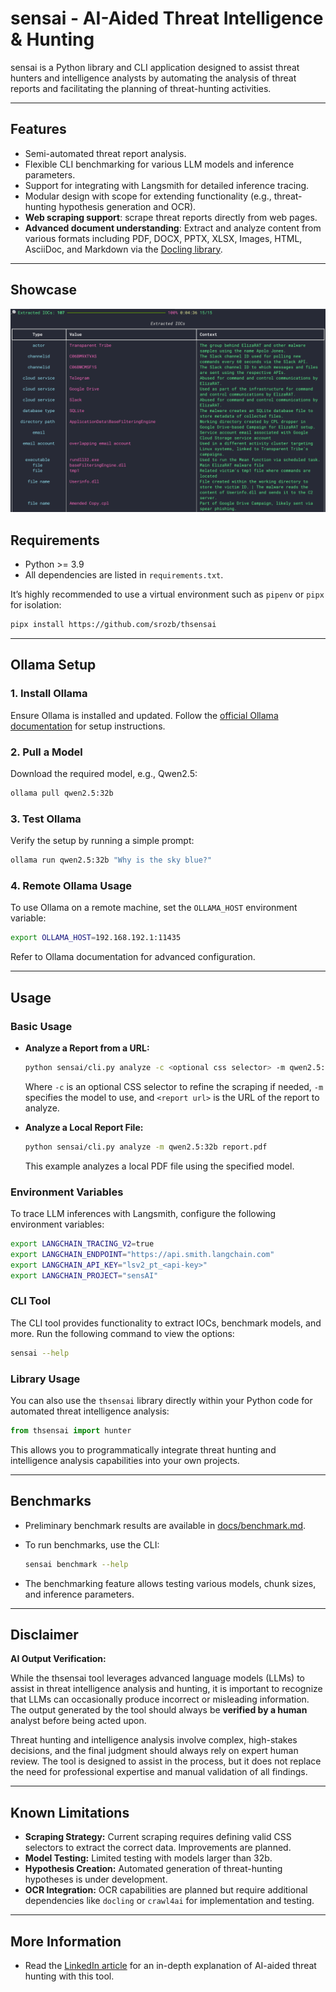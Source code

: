 # **sensai** - AI-Aided Threat Intelligence & Hunting

sensai is a Python library and CLI application designed to assist threat hunters and intelligence analysts by automating the analysis of threat reports and facilitating the planning of threat-hunting activities.  

---

## **Features**

* Semi-automated threat report analysis.
* Flexible CLI benchmarking for various LLM models and inference parameters.
* Support for integrating with Langsmith for detailed inference tracing.
* Modular design with scope for extending functionality (e.g., threat-hunting hypothesis generation and OCR).
* **Web scraping support**: scrape threat reports directly from web pages.
* **Advanced document understanding**: Extract and analyze content from various formats including PDF, DOCX, PPTX, XLSX, Images, HTML, AsciiDoc, and Markdown via the [Docling library](https://github.com/DS4SD/docling).  

---

## **Showcase**

![Extraction screenshot](docs/extraction.png)

## **Requirements**

* Python >= 3.9  
* All dependencies are listed in `requirements.txt`.  

It’s highly recommended to use a virtual environment such as `pipenv` or `pipx` for isolation:  

```bash
pipx install https://github.com/srozb/thsensai
```  

---

## **Ollama Setup**

### **1. Install Ollama**

Ensure Ollama is installed and updated. Follow the [official Ollama documentation](https://www.ollama.com/docs) for setup instructions.  

### **2. Pull a Model**

Download the required model, e.g., Qwen2.5:  

```bash
ollama pull qwen2.5:32b
```

### **3. Test Ollama**

Verify the setup by running a simple prompt:  

```bash
ollama run qwen2.5:32b "Why is the sky blue?"
```

### **4. Remote Ollama Usage**

To use Ollama on a remote machine, set the `OLLAMA_HOST` environment variable:  

```bash
export OLLAMA_HOST=192.168.192.1:11435
```  

Refer to Ollama documentation for advanced configuration.  

---

## **Usage**

### **Basic Usage**

* **Analyze a Report from a URL:**

  ```bash
  python sensai/cli.py analyze -c <optional css selector> -m qwen2.5:32b <report url>
  ```

  Where `-c` is an optional CSS selector to refine the scraping if needed, `-m` specifies the model to use, and `<report url>` is the URL of the report to analyze.

* **Analyze a Local Report File:**

  ```bash
  python sensai/cli.py analyze -m qwen2.5:32b report.pdf
  ```

  This example analyzes a local PDF file using the specified model.

### **Environment Variables**

To trace LLM inferences with Langsmith, configure the following environment variables:  

```bash
export LANGCHAIN_TRACING_V2=true
export LANGCHAIN_ENDPOINT="https://api.smith.langchain.com"
export LANGCHAIN_API_KEY="lsv2_pt_<api-key>"
export LANGCHAIN_PROJECT="sensAI"
```  

### **CLI Tool**

The CLI tool provides functionality to extract IOCs, benchmark models, and more. Run the following command to view the options:  

```bash
sensai --help
```  

### **Library Usage**

You can also use the `thsensai` library directly within your Python code for automated threat intelligence analysis:  

```python
from thsensai import hunter
```

This allows you to programmatically integrate threat hunting and intelligence analysis capabilities into your own projects.  

---

## **Benchmarks**

* Preliminary benchmark results are available in [docs/benchmark.md](docs/benchmark.md).  
* To run benchmarks, use the CLI:  

  ```bash
  sensai benchmark --help
  ```

* The benchmarking feature allows testing various models, chunk sizes, and inference parameters.  

---

## Disclaimer

**AI Output Verification:**

While the thsensai tool leverages advanced language models (LLMs) to assist in threat intelligence analysis and hunting, it is important to recognize that LLMs can occasionally produce incorrect or misleading information. The output generated by the tool should always be **verified by a human** analyst before being acted upon.

Threat hunting and intelligence analysis involve complex, high-stakes decisions, and the final judgment should always rely on expert human review. The tool is designed to assist in the process, but it does not replace the need for professional expertise and manual validation of all findings.

---

## **Known Limitations**

* **Scraping Strategy:** Current scraping requires defining valid CSS selectors to extract the correct data. Improvements are planned.
* **Model Testing:** Limited testing with models larger than 32b.  
* **Hypothesis Creation:** Automated generation of threat-hunting hypotheses is under development.  
* **OCR Integration:** OCR capabilities are planned but require additional dependencies like `docling` or `crawl4ai` for implementation and testing.  

---

## **More Information**

* Read the [LinkedIn article](url) for an in-depth explanation of AI-aided threat hunting with this tool.  
